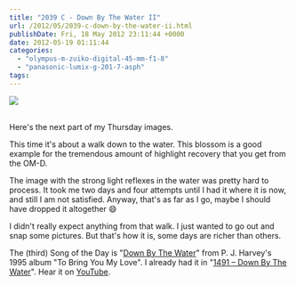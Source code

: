 ```yaml
---
title: "2039 C - Down By The Water II"
url: /2012/05/2039-c-down-by-the-water-ii.html
publishDate: Fri, 18 May 2012 23:11:44 +0000
date: 2012-05-19 01:11:44
categories: 
  - "olympus-m-zuiko-digital-45-mm-f1-8"
  - "panasonic-lumix-g-201-7-asph"
tags: 
---
```

<div class="container">
<div class="center"><a target="_blank" href="https://d25zfm9zpd7gm5.cloudfront.net/1200x1200/2012/20120517_193352_lr.jpg"><img src="https://d25zfm9zpd7gm5.cloudfront.net/0600x0600/2012/20120517_193352_lr.jpg" /></a></div>
</div>
<br />

Here's the next part of my Thursday images.

<a target="_blank" href="https://d25zfm9zpd7gm5.cloudfront.net/1200x1200/2012/20120517_190226_lr.jpg"><img style="margin: 0pt 0px 0pt 10px; float: right;" src="https://d25zfm9zpd7gm5.cloudfront.net/0150x0150/2012/20120517_190226_lr.jpg" alt="" border="0" /></a> This time it's about a walk down to the water. This blossom is a good example for the tremendous amount of highlight recovery that you get from the OM-D.

<a target="_blank" href="https://d25zfm9zpd7gm5.cloudfront.net/1200x1200/2012/20120517_192823_lr.jpg"><img style="margin: 0pt 10px 0pt 0px; float: left;" src="https://d25zfm9zpd7gm5.cloudfront.net/0150x0150/2012/20120517_192823_lr.jpg" alt="" border="0" /></a> The image with the strong light reflexes in the water was pretty hard to process. It took me two days and four attempts until I had it where it is now, and still I am not satisfied. Anyway, that's as far as I go, maybe I should have dropped it altogether 😄

<a target="_blank" href="https://d25zfm9zpd7gm5.cloudfront.net/1200x1200/2012/20120517_185450_lr.jpg"><img style="margin: 0pt 0px 0pt 10px; float: right;" src="https://d25zfm9zpd7gm5.cloudfront.net/0150x0150/2012/20120517_185450_lr.jpg" alt="" border="0" /></a> I didn't really expect anything from that walk. I just wanted to go out and snap some pictures. But that's how it is, some days are richer than others.

 The (third) Song of the Day is "<a href="http://www.lyricsmode.com/lyrics/p/pj_harvey/down_by_the_water.html" target="_blank">Down By The Water</a>" from P. J. Harvey's 1995 album "To Bring You My Love". I already had it in "<a href="/2010/11/1491-down-by-the-water.html" target="_blank">1491 – Down By The Water</a>". Hear it on <a href="http://www.youtube.com/watch?v=lbq4G1TjKYg" target="_blank">YouTube</a>.
